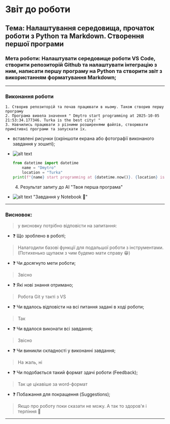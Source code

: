 # Звіт до роботи
## Тема: Налаштування середовища, прочаток роботи з Python та Markdown. Створення першої програми
### Мета роботи: Налаштувати середовище роботи VS Code, створити репозиторій Github та налаштувати інтеграцію з ним, написати першу програму на Python та створити звіт з використанням форматування Markdown;

---
### Виконання роботи

    1. Створив репозиторій та почав працювати в ньому. Також створив першу програму
    2. Програма вивела значення " Dmytro start programming at 2025-10-05 21:53:34.177346. Turka is the best city! "
    3. Навчились працювати з різними розширенями файлів, створювати примітивні програми та запускати їх.

* вставлені рисунки (скріншоти екрана або фотографії виконаного завдання у зошиті);
 
*  ![alt text](./photo1.jpg "Результати запуску програми")



    ```python
    from datetime import datetime
        name = "Dmytro"
        location = "Turka"
    print(f"{name} start programming at {datetime.now()}. {location} is the best city!")
    ```


    4. Результат запиту до AI "Твоя перша програма"

* ![alt text](./photo2.jpg) "Завдання у Notebook :notebook:"


---
### Висновок:
> у висновку потрібно відповісти на запитання:

- :question: Що зроблено в роботі;
> Налагодили базові функції для подальшої роботи з інструментами. (Потихенько щупаєм з чим будемо мати справу :grin:) 
- :question: Чи досягнуто мети роботи;
> Звісно 
- :question: Які нові знання отримано;
> Робота Git у такті з VS
- :question: Чи вдалось відповісти на всі питання задані в ході роботи;
> Так 
- :question: Чи вдалося виконати всі завдання;
> Звісно
- :question: Чи виникли складності у виконанні завдання;
> На жаль, ні 
- :question: Чи подобається такий формат здачі роботи (Feedback);
> Так це цікавіше за word-формат
- :question: Побажання для покращення (Suggestions);
> Якщо про роботу поки сказати не можу. А так то здоров'я і терпіння :confetti_ball:   

---